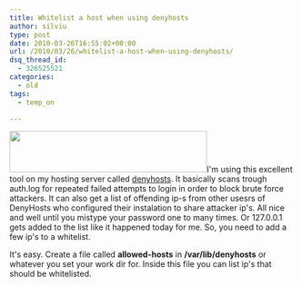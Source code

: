 ```yaml
---
title: Whitelist a host when using denyhosts
author: silviu
type: post
date: 2010-03-26T16:55:02+00:00
url: /2010/03/26/whitelist-a-host-when-using-denyhosts/
dsq_thread_id:
  - 326525521
categories:
  - old
tags:
  - temp_on

---
```

[<img decoding="async" loading="lazy" class="aligncenter size-full wp-image-758" title="denyhosts" src="http://blog.silviuvulcan.ro/wp-content/uploads/sites/2/2010/03/denyhosts.jpg" alt="" width="347" height="73" />][1]I'm using this excellent tool on my hosting server called <a href="http://denyhosts.sourceforge.net/" target="_blank" rel="noopener">denyhosts</a>. It basically scans trough auth.log for repeated failed attempts to login in order to block brute force attackers. It can also get a list of offending ip-s from other usesrs of DenyHosts who configured their instalation to share attacker ip's. All nice and well until you mistype your password one to many times. Or 127.0.0.1 gets added to the list like it happened today for me. So, you need to add a few ip's to a whitelist.

It's easy. Create a file called **allowed-hosts** in **/var/lib/denyhosts** or whatever you set your work dir for. Inside this file you can list ip's that should be whitelisted.

 [1]: http://blog.silviuvulcan.ro/wp-content/uploads/sites/2/2010/03/denyhosts.jpg